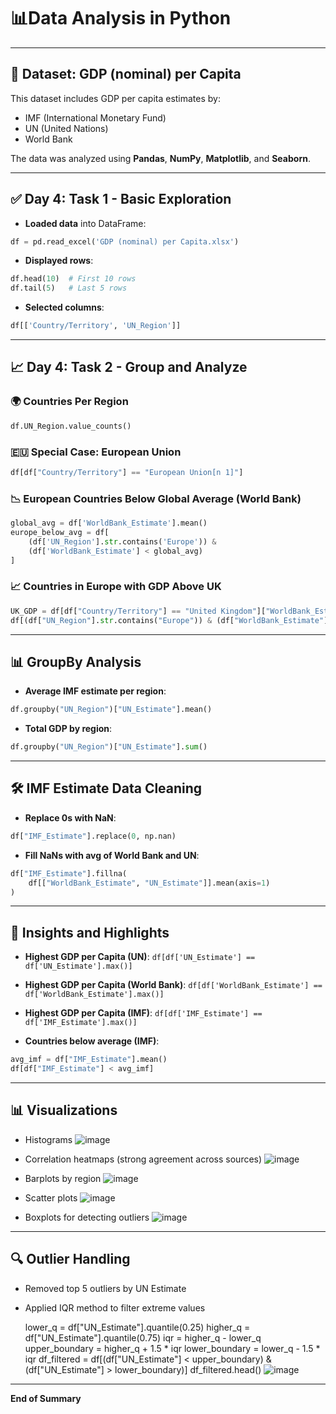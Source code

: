 
# 📊Data Analysis in Python

---

## 📁 Dataset: GDP (nominal) per Capita

This dataset includes GDP per capita estimates by:
- IMF (International Monetary Fund)
- UN (United Nations)
- World Bank

The data was analyzed using **Pandas**, **NumPy**, **Matplotlib**, and **Seaborn**.

---

## ✅ Day 4: Task 1 - Basic Exploration

- **Loaded data** into DataFrame:
```python
df = pd.read_excel('GDP (nominal) per Capita.xlsx')
```

- **Displayed rows**:
```python
df.head(10)  # First 10 rows
df.tail(5)   # Last 5 rows
```

- **Selected columns**:
```python
df[['Country/Territory', 'UN_Region']]
```

---

## 📈 Day 4: Task 2 - Group and Analyze

### 🌍 Countries Per Region
```python
df.UN_Region.value_counts()
```

### 🇪🇺 Special Case: European Union
```python
df[df["Country/Territory"] == "European Union[n 1]"]
```

### 📉 European Countries Below Global Average (World Bank)
```python
global_avg = df['WorldBank_Estimate'].mean()
europe_below_avg = df[
    (df['UN_Region'].str.contains('Europe')) & 
    (df['WorldBank_Estimate'] < global_avg)
]
```

### 📈 Countries in Europe with GDP Above UK
```python
UK_GDP = df[df["Country/Territory"] == "United Kingdom"]["WorldBank_Estimate"].values[0]
df[(df["UN_Region"].str.contains("Europe")) & (df["WorldBank_Estimate"] > UK_GDP)]
```

---

## 📊 GroupBy Analysis

- **Average IMF estimate per region**:
```python
df.groupby("UN_Region")["UN_Estimate"].mean()
```

- **Total GDP by region**:
```python
df.groupby("UN_Region")["UN_Estimate"].sum()
```

---

## 🛠 IMF Estimate Data Cleaning

- **Replace 0s with NaN**:
```python
df["IMF_Estimate"].replace(0, np.nan)
```

- **Fill NaNs with avg of World Bank and UN**:
```python
df["IMF_Estimate"].fillna(
    df[["WorldBank_Estimate", "UN_Estimate"]].mean(axis=1)
)
```

---

## 🧪 Insights and Highlights

- **Highest GDP per Capita (UN)**: `df[df['UN_Estimate'] == df['UN_Estimate'].max()]`
- **Highest GDP per Capita (World Bank)**: `df[df['WorldBank_Estimate'] == df['WorldBank_Estimate'].max()]`
- **Highest GDP per Capita (IMF)**: `df[df['IMF_Estimate'] == df['IMF_Estimate'].max()]`

- **Countries below average (IMF)**:
```python
avg_imf = df["IMF_Estimate"].mean()
df[df["IMF_Estimate"] < avg_imf]
```

---

## 📊 Visualizations

- Histograms
  ![image](https://github.com/user-attachments/assets/ddbdb5db-0902-4afd-b54c-76988e4f0941)

- Correlation heatmaps (strong agreement across sources)
  ![image](https://github.com/user-attachments/assets/83542f1b-249f-4588-8d2e-8b6d519aeed4)

- Barplots by region
  ![image](https://github.com/user-attachments/assets/1a4cce83-a9fc-4d3b-b22d-6a218deaa5bd)

- Scatter plots
  ![image](https://github.com/user-attachments/assets/139cb5d0-7e1c-420d-8430-f55fde1f32eb)

- Boxplots for detecting outliers
  ![image](https://github.com/user-attachments/assets/17e1accc-0f8e-4a4c-ae7e-f346e8f05c08)

---

## 🔍 Outlier Handling

- Removed top 5 outliers by UN Estimate
  
- Applied IQR method to filter extreme values

  lower_q = df["UN_Estimate"].quantile(0.25)
  higher_q = df["UN_Estimate"].quantile(0.75)
  iqr = higher_q - lower_q
  upper_boundary = higher_q + 1.5 * iqr
  lower_boundary = lower_q - 1.5 * iqr
  df_filtered = df[(df["UN_Estimate"] < upper_boundary) & (df["UN_Estimate"] > lower_boundary)] df_filtered.head()
  ![image](https://github.com/user-attachments/assets/77b3635a-1dc6-4fda-ac2e-9f1cb4aee687)

---

**End of Summary**

